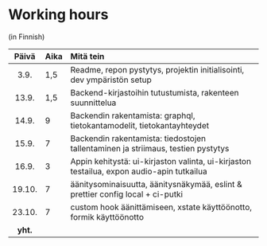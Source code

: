 # Working hours
(in Finnish)

| Päivä   | Aika  | Mitä tein  |
| :----:  |:----- | :-----     |
| 3.9.    | 1,5   | Readme, repon pystytys, projektin initialisointi, dev ympäristön setup |
| 13.9.   | 1,5   | Backend-kirjastoihin tutustumista, rakenteen suunnittelua |
| 14.9.   | 9     | Backendin rakentamista: graphql, tietokantamodelit, tietokantayhteydet |
| 15.9.   | 7     | Backendin rakentamista: tiedostojen tallentaminen ja striimaus, testien pystytys |
| 16.9.   | 3     | Appin kehitystä: ui-kirjaston valinta, ui-kirjaston testailua, expon audio-apin tutkailua |
| 19.10.  | 7     | äänitysominaisuutta, äänitysnäkymää, eslint & prettier config local + ci-putki |
| 23.10.  | 7     | custom hook äänittämiseen, xstate käyttöönotto, formik käyttöönotto |
| **yht.**|       | | 
